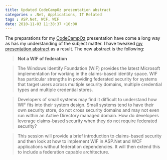 ```yaml
---
title: Updated CodeCampOz presentation abstract
categories : .Net, Applications, IT Related
tags : ASP.Net, WCF, WIF
date: 2010-11-03 11:38:37 +10:00
---
```


The preparations for my [CodeCampOz][0] presentation have come a long way as has my understanding of the subject matter. I have tweaked [my presentation abstract][1] as a result. The new abstract is the following:

> **Not a WIF of federation**

> The Windows Identify Foundation (WIF) provides the latest Microsoft implementation for working in the claims-based identity space. WIF has particular strengths in providing federated security for systems that target users across multiple security domains, multiple credential types and multiple credential stores.

> Developers of small systems may find it difficult to understand how WIF fits into their system design. Small systems tend to have their own security store, do not cross security domains and may not even run within an Active Directory managed domain. How do developers leverage claims-based security when they do not require federated security?

> This session will provide a brief introduction to claims-based security and then look at how to implement WIF in ASP.Net and WCF applications without federation dependencies. It will then extend this to include a federation capable architecture.

[0]: http://codecampoz.com/
[1]: /2010/07/17/speaking-at-codecampoz/
